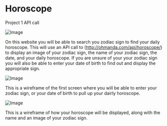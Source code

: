 # Horoscope
Project 1 API call


![Image](https://thehowler.org/wp-content/uploads/2019/11/horoscope-graphic-900x607.png)

On this website you will be able to search you zodiac sign to find your daily horoscope. This will use an API call to (http://ohmanda.com/api/horoscope/) to display an image of your zodiac sign, the name of your zodiac sign, the date, and your daily horoscope. If you are unsure of your your zodiac sign you will also be able to enter your date of birth to find out and display the appropriate sign. 

![Image](https://tinypic.host/i/screen-shot-2022-10-13-at-64424-pm.Qplnu)

This is a wireframe of the first screen where you will be able to enter your zodiac sign, or your date of birth to pull up your dairly horoscope. 

![Image](https://tinypic.host/images/2022/10/14/Screen-Shot-2022-10-13-at-6.38.49-PM.png)

This is a wireframe of how your horoscope will be displayed, along with the name and an image of your zodiac sign.